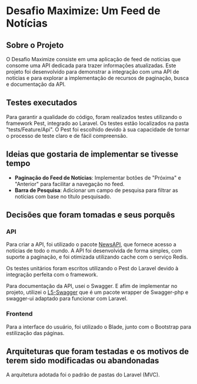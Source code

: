 # Desafio Maximize: Um Feed de Notícias

## Sobre o Projeto

O Desafio Maximize consiste em uma aplicação de feed de notícias que consome uma API dedicada para trazer informações atualizadas. Este projeto foi desenvolvido para demonstrar a integração com uma API de notícias e para explorar a implementação de recursos de paginação, busca e documentação da API.

## Testes executados

Para garantir a qualidade do código, foram realizados testes utilizando o framework Pest, integrado ao Laravel. Os testes estão localizados na pasta "tests/Feature/Api". O Pest foi escolhido devido à sua capacidade de tornar o processo de teste claro e de fácil compreensão.

## Ideias que gostaria de implementar se tivesse tempo

- **Paginação do Feed de Notícias**: Implementar botões de "Próxima" e "Anterior" para facilitar a navegação no feed.
- **Barra de Pesquisa**: Adicionar um campo de pesquisa para filtrar as notícias com base no título pesquisado.

## Decisões que foram tomadas e seus porquês

### API

Para criar a API, foi utilizado o pacote [NewsAPI](https://newsapi.org/), que fornece acesso a notícias de todo o mundo. A API foi desenvolvida de forma simples, com suporte a paginação, e foi otimizada utilizando cache com o serviço Redis.

Os testes unitários foram escritos utilizando o Pest do Laravel devido à integração perfeita com o framework.

Para documentação da API, usei o Swagger. E afim de implementar no projeto, utilizei o [L5-Swagger](https://github.com/DarkaOnLine/L5-Swagger) que é um pacote wrapper de Swagger-php e swagger-ui adaptado para funcionar com Laravel.

### Frontend

Para a interface do usuário, foi utilizado o Blade, junto com o Bootstrap para estilização das páginas.

## Arquiteturas que foram testadas e os motivos de terem sido modificadas ou abandonadas

A arquitetura adotada foi o padrão de pastas do Laravel (MVC).
